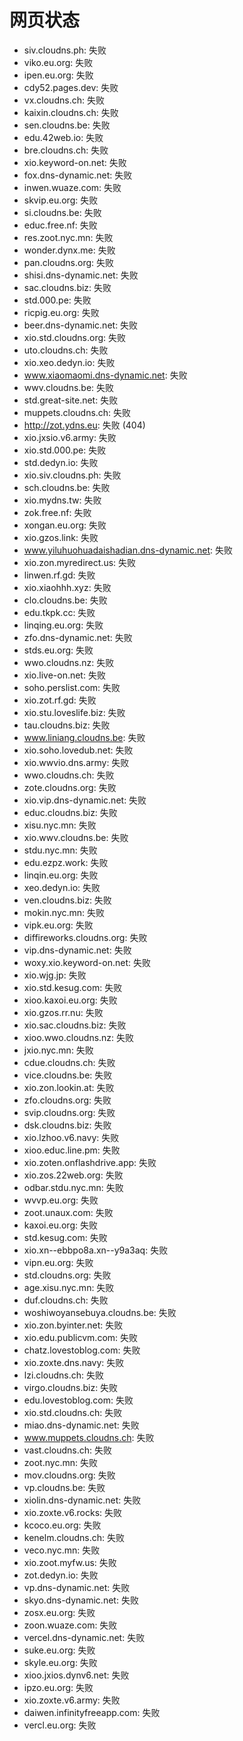 # 网页状态
- siv.cloudns.ph: 失败
- viko.eu.org: 失败
- ipen.eu.org: 失败
- cdy52.pages.dev: 失败
- vx.cloudns.ch: 失败
- kaixin.cloudns.ch: 失败
- sen.cloudns.be: 失败
- edu.42web.io: 失败
- bre.cloudns.ch: 失败
- xio.keyword-on.net: 失败
- fox.dns-dynamic.net: 失败
- inwen.wuaze.com: 失败
- skvip.eu.org: 失败
- si.cloudns.be: 失败
- educ.free.nf: 失败
- res.zoot.nyc.mn: 失败
- wonder.dynx.me: 失败
- pan.cloudns.org: 失败
- shisi.dns-dynamic.net: 失败
- sac.cloudns.biz: 失败
- std.000.pe: 失败
- ricpig.eu.org: 失败
- beer.dns-dynamic.net: 失败
- xio.std.cloudns.org: 失败
- uto.cloudns.ch: 失败
- xio.xeo.dedyn.io: 失败
- www.xiaomaomi.dns-dynamic.net: 失败
- wwv.cloudns.be: 失败
- std.great-site.net: 失败
- muppets.cloudns.ch: 失败
- http://zot.ydns.eu: 失败 (404)
- xio.jxsio.v6.army: 失败
- xio.std.000.pe: 失败
- std.dedyn.io: 失败
- xio.siv.cloudns.ph: 失败
- sch.cloudns.be: 失败
- xio.mydns.tw: 失败
- zok.free.nf: 失败
- xongan.eu.org: 失败
- xio.gzos.link: 失败
- www.yiluhuohuadaishadian.dns-dynamic.net: 失败
- xio.zon.myredirect.us: 失败
- linwen.rf.gd: 失败
- xio.xiaohhh.xyz: 失败
- clo.cloudns.be: 失败
- edu.tkpk.cc: 失败
- linqing.eu.org: 失败
- zfo.dns-dynamic.net: 失败
- stds.eu.org: 失败
- wwo.cloudns.nz: 失败
- xio.live-on.net: 失败
- soho.perslist.com: 失败
- xio.zot.rf.gd: 失败
- xio.stu.loveslife.biz: 失败
- tau.cloudns.biz: 失败
- www.liniang.cloudns.be: 失败
- xio.soho.lovedub.net: 失败
- xio.wwvio.dns.army: 失败
- wwo.cloudns.ch: 失败
- zote.cloudns.org: 失败
- xio.vip.dns-dynamic.net: 失败
- educ.cloudns.biz: 失败
- xisu.nyc.mn: 失败
- xio.wwv.cloudns.be: 失败
- stdu.nyc.mn: 失败
- edu.ezpz.work: 失败
- linqin.eu.org: 失败
- xeo.dedyn.io: 失败
- ven.cloudns.biz: 失败
- mokin.nyc.mn: 失败
- vipk.eu.org: 失败
- diffireworks.cloudns.org: 失败
- vip.dns-dynamic.net: 失败
- woxy.xio.keyword-on.net: 失败
- xio.wjg.jp: 失败
- xio.std.kesug.com: 失败
- xioo.kaxoi.eu.org: 失败
- xio.gzos.rr.nu: 失败
- xio.sac.cloudns.biz: 失败
- xioo.wwo.cloudns.nz: 失败
- jxio.nyc.mn: 失败
- cdue.cloudns.ch: 失败
- vice.cloudns.be: 失败
- xio.zon.lookin.at: 失败
- zfo.cloudns.org: 失败
- svip.cloudns.org: 失败
- dsk.cloudns.biz: 失败
- xio.lzhoo.v6.navy: 失败
- xioo.educ.line.pm: 失败
- xio.zoten.onflashdrive.app: 失败
- xio.zos.22web.org: 失败
- odbar.stdu.nyc.mn: 失败
- wvvp.eu.org: 失败
- zoot.unaux.com: 失败
- kaxoi.eu.org: 失败
- std.kesug.com: 失败
- xio.xn--ebbpo8a.xn--y9a3aq: 失败
- vipn.eu.org: 失败
- std.cloudns.org: 失败
- age.xisu.nyc.mn: 失败
- duf.cloudns.ch: 失败
- woshiwoyansebuya.cloudns.be: 失败
- xio.zon.byinter.net: 失败
- xio.edu.publicvm.com: 失败
- chatz.lovestoblog.com: 失败
- xio.zoxte.dns.navy: 失败
- lzi.cloudns.ch: 失败
- virgo.cloudns.biz: 失败
- edu.lovestoblog.com: 失败
- xio.std.cloudns.ch: 失败
- miao.dns-dynamic.net: 失败
- www.muppets.cloudns.ch: 失败
- vast.cloudns.ch: 失败
- zoot.nyc.mn: 失败
- mov.cloudns.org: 失败
- vp.cloudns.be: 失败
- xiolin.dns-dynamic.net: 失败
- xio.zoxte.v6.rocks: 失败
- kcoco.eu.org: 失败
- kenelm.cloudns.ch: 失败
- veco.nyc.mn: 失败
- xio.zoot.myfw.us: 失败
- zot.dedyn.io: 失败
- vp.dns-dynamic.net: 失败
- skyo.dns-dynamic.net: 失败
- zosx.eu.org: 失败
- zoon.wuaze.com: 失败
- vercel.dns-dynamic.net: 失败
- suke.eu.org: 失败
- skyle.eu.org: 失败
- xioo.jxios.dynv6.net: 失败
- ipzo.eu.org: 失败
- xio.zoxte.v6.army: 失败
- daiwen.infinityfreeapp.com: 失败
- vercl.eu.org: 失败
